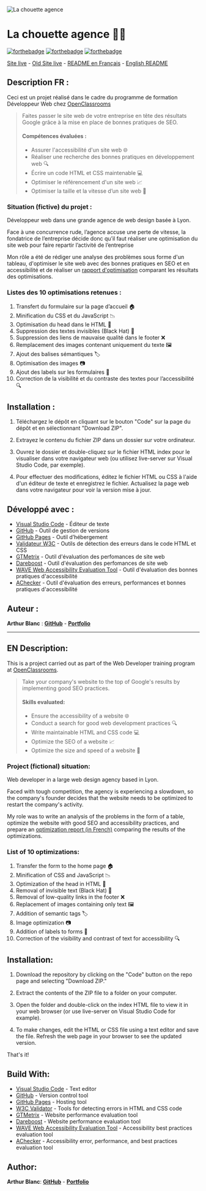 ![La chouette agence](/img/logo.png)

# La chouette agence 🦉🏢

[![forthebadge](https://forthebadge.com/images/badges/validated-html5.svg)](https://validator.w3.org/nu/?doc=https%3A%2F%2Farthurblanc.github.io%2FLaChouetteAgence%2F)
[![forthebadge](https://forthebadge.com/images/badges/uses-css.svg)](https://jigsaw.w3.org/css-validator/validator?uri=https%3A%2F%2Farthurblanc.github.io%2FLaChouetteAgence%2F&profile=css3svg&usermedium=all&warning=1&vextwarning=&lang=fr)
[![forthebadge](https://forthebadge.com/images/badges/uses-git.svg)](https://github.com/ArthurBlanc)

[Site live](https://arthurblanc.github.io/LaChouetteAgence/) - [Old Site live](https://arthurblanc.github.io/LaChouetteAgence/Starting-website/) - <a href="#description-fr-">README en Français</a> - <a href="#en-description">English README</a>

## Description FR :

Ceci est un projet réalisé dans le cadre du programme de formation Développeur Web chez [OpenClassrooms](https://openclassrooms.com/fr/paths/717-developpeur-web)

> Faites passer le site web de votre entreprise en tête des résultats Google grâce à la mise en place de bonnes pratiques de SEO.
>
> #### Compétences évaluées :
>
> -   Assurer l'accessibilité d'un site web 🌐
> -   Réaliser une recherche des bonnes pratiques en développement web 🔍
> -   Écrire un code HTML et CSS maintenable 💻
> -   Optimiser le référencement d'un site web 📈
> -   Optimiser la taille et la vitesse d’un site web 🚀

### Situation (fictive) du projet :

Développeur web dans une grande agence de web design basée à Lyon.

Face à une concurrence rude, l’agence accuse une perte de vitesse, la fondatrice de l’entreprise décide donc qu’il faut réaliser une optimisation du site web pour faire repartir l’activité de l’entreprise

Mon rôle a été de rédiger une analyse des problèmes sous forme d'un tableau, d'optimiser le site web avec des bonnes pratiques en SEO et en accessibilité et de réaliser un [rapport d'optimisation](/resources/rapport_optimisation.pdf) comparant les résultats des optimisations.

### Listes des 10 optimisations retenues :

1. Transfert du formulaire sur la page d’accueil 🏠
2. Minification du CSS et du JavaScript 📉
3. Optimisation du head dans le HTML 🔧
4. Suppression des textes invisibles (Black Hat) 🚫
5. Suppression des liens de mauvaise qualité dans le footer ❌
6. Remplacement des images contenant uniquement du texte 🖼️
7. Ajout des balises sémantiques 🏷️
8. Optimisation des images 📷
9. Ajout des labels sur les formulaires 📝
10. Correction de la visibilité et du contraste des textes pour l’accessibilité 🔍

## Installation :

1. Téléchargez le dépôt en cliquant sur le bouton "Code" sur la page du dépôt et en sélectionnant "Download ZIP".

2. Extrayez le contenu du fichier ZIP dans un dossier sur votre ordinateur.

3. Ouvrez le dossier et double-cliquez sur le fichier HTML index pour le visualiser dans votre navigateur web (ou utilisez live-server sur Visual Studio Code, par exemple).

4. Pour effectuer des modifications, éditez le fichier HTML ou CSS à l'aide d'un éditeur de texte et enregistrez le fichier. Actualisez la page web dans votre navigateur pour voir la version mise à jour.

## Développé avec :

-   [Visual Studio Code](https://code.visualstudio.com/) - Éditeur de texte
-   [GitHub](https://github.com/) - Outil de gestion de versions
-   [GitHub Pages](https://pages.github.com/) - Outil d’hébergement
-   [Validateur W3C](https://validator.w3.org/) - Outils de détection des erreurs dans le code HTML et CSS
-   [GTMetrix](https://gtmetrix.com/) - Outil d'évaluation des perfomances de site web
-   [Dareboost](https://www.dareboost.com/) - Outil d'évaluation des perfomances de site web
-   [WAVE Web Accessibility Evaluation Tool](https://wave.webaim.org/) - Outil d'évaluation des bonnes pratiques d'accessibilité
-   [AChecker](https://achecker.ca) - Outil d'évaluation des erreurs, performances et bonnes pratiques d'accessibilité

## Auteur :

**Arthur Blanc** : [**GitHub**](https://github.com/ArthurBlanc/) - [**Portfolio**](https://abcoding.fr/portfolio)

---

## EN Description:

This is a project carried out as part of the Web Developer training program at [OpenClassrooms](https://openclassrooms.com/en/paths/555-web-developer).

> Take your company's website to the top of Google's results by implementing good SEO practices.
>
> #### Skills evaluated:
>
> -   Ensure the accessibility of a website 🌐
> -   Conduct a search for good web development practices 🔍
> -   Write maintainable HTML and CSS code 💻
> -   Optimize the SEO of a website 📈
> -   Optimize the size and speed of a website 🚀

### Project (fictional) situation:

Web developer in a large web design agency based in Lyon.

Faced with tough competition, the agency is experiencing a slowdown, so the company's founder decides that the website needs to be optimized to restart the company's activity.

My role was to write an analysis of the problems in the form of a table, optimize the website with good SEO and accessibility practices, and prepare an [optimization report (in French)](/resources/rapport_optimisation.pdf) comparing the results of the optimizations.

### List of 10 optimizations:

1. Transfer the form to the home page 🏠
2. Minification of CSS and JavaScript 📉
3. Optimization of the head in HTML 🔧
4. Removal of invisible text (Black Hat) 🚫
5. Removal of low-quality links in the footer ❌
6. Replacement of images containing only text 🖼️
7. Addition of semantic tags 🏷️
8. Image optimization 📷
9. Addition of labels to forms 📝
10. Correction of the visibility and contrast of text for accessibility 🔍

## Installation:

1. Download the repository by clicking on the "Code" button on the repo page and selecting "Download ZIP."

2. Extract the contents of the ZIP file to a folder on your computer.

3. Open the folder and double-click on the index HTML file to view it in your web browser (or use live-server on Visual Studio Code for example).

4. To make changes, edit the HTML or CSS file using a text editor and save the file. Refresh the web page in your browser to see the updated version.

That's it!

## Build With:

-   [Visual Studio Code](https://code.visualstudio.com/) - Text editor
-   [GitHub](https://github.com/) - Version control tool
-   [GitHub Pages](https://pages.github.com/) - Hosting tool
-   [W3C Validator](https://validator.w3.org/) - Tools for detecting errors in HTML and CSS code
-   [GTMetrix](https://gtmetrix.com/) - Website performance evaluation tool
-   [Dareboost](https://www.dareboost.com/) - Website performance evaluation tool
-   [WAVE Web Accessibility Evaluation Tool](https://wave.webaim.org/) - Accessibility best practices evaluation tool
-   [AChecker](https://achecker.ca) - Accessibility error, performance, and best practices evaluation tool

## Author:

**Arthur Blanc**: [**GitHub**](https://github.com/ArthurBlanc/) - [**Portfolio**](https://abcoding.fr/portfolio)
